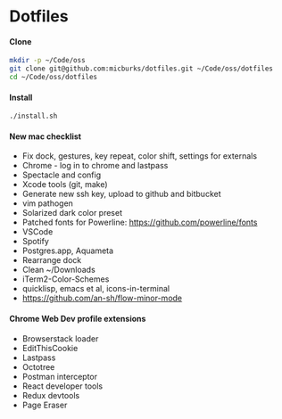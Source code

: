# Dotfiles

#### Clone

```bash
mkdir -p ~/Code/oss
git clone git@github.com:micburks/dotfiles.git ~/Code/oss/dotfiles
cd ~/Code/oss/dotfiles
```

#### Install

```bash
./install.sh
```

#### New mac checklist
- Fix dock, gestures, key repeat, color shift, settings for externals
- Chrome - log in to chrome and lastpass
- Spectacle and config
- Xcode tools (git, make)
- Generate new ssh key, upload to github and bitbucket
- vim pathogen
- Solarized dark color preset
- Patched fonts for Powerline: https://github.com/powerline/fonts
- VSCode
- Spotify
- Postgres.app, Aquameta
- Rearrange dock
- Clean ~/Downloads
- iTerm2-Color-Schemes
- quicklisp, emacs et al, icons-in-terminal
- https://github.com/an-sh/flow-minor-mode

#### Chrome Web Dev profile extensions
- Browserstack loader
- EditThisCookie
- Lastpass
- Octotree
- Postman interceptor
- React developer tools
- Redux devtools
- Page Eraser
